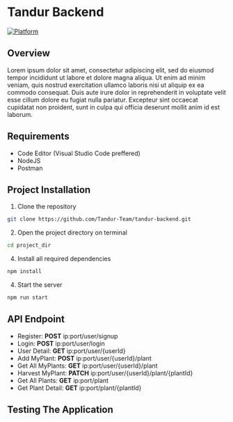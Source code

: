 # Tandur Backend
[![Platform](https://img.shields.io/github/languages/top/Tandur-Team/tandur-backend)](https://www.javascript.com/)
## Overview
Lorem ipsum dolor sit amet, consectetur adipiscing elit, sed do eiusmod tempor incididunt ut labore et dolore magna aliqua. Ut enim ad minim veniam, quis nostrud exercitation ullamco laboris nisi ut aliquip ex ea commodo consequat. Duis aute irure dolor in reprehenderit in voluptate velit esse cillum dolore eu fugiat nulla pariatur. Excepteur sint occaecat cupidatat non proident, sunt in culpa qui officia deserunt mollit anim id est laborum.

## Requirements
- Code Editor (Visual Studio Code preffered)
- NodeJS
- Postman

## Project Installation
1. Clone the repository
```bash
git clone https://github.com/Tandur-Team/tandur-backend.git
```
2. Open the project directory on terminal
```bash
cd project_dir
```
4. Install all required dependencies
```bash
npm install
```
4. Start the server
```bash
npm run start
```
## API Endpoint
- Register: **POST** ip:port/user/signup
- Login: **POST** ip:port/user/login
- User Detail: **GET** ip:port/user/{userId}
- Add MyPlant: **POST** ip:port/user/{userId}/plant
- Get All MyPlants: **GET** ip:port/user/{userId}/plant
- Harvest MyPlant: **PATCH** ip:port/user/{userId}/plant/{plantId}
- Get All Plants: **GET** ip:port/plant
- Get Plant Detail: **GET** ip:port/plant/{plantId}

## Testing The Application
